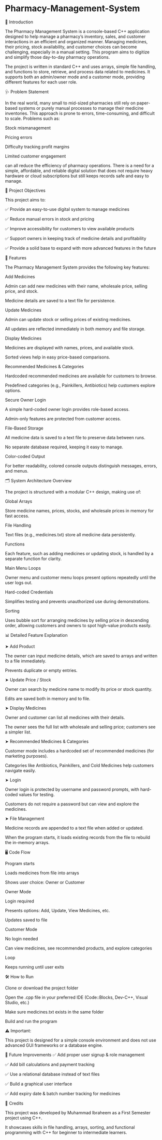 # Pharmacy-Management-System

📌 Introduction

The Pharmacy Management System is a console-based C++ application designed to help manage a pharmacy’s inventory, sales, and customer interactions in an efficient and organized manner. Managing medicines, their pricing, stock availability, and customer choices can become challenging, especially in a manual setting. This program aims to digitize and simplify those day-to-day pharmacy operations.

The project is written in standard C++ and uses arrays, simple file handling, and functions to store, retrieve, and process data related to medicines. It supports both an admin/owner mode and a customer mode, providing different features for each user role.

🩺 Problem Statement

In the real world, many small to mid-sized pharmacies still rely on paper-based systems or purely manual processes to manage their medicine inventories. This approach is prone to errors, time-consuming, and difficult to scale. Problems such as:

Stock mismanagement

Pricing errors

Difficulty tracking profit margins

Limited customer engagement

can all reduce the efficiency of pharmacy operations. There is a need for a simple, affordable, and reliable digital solution that does not require heavy hardware or cloud subscriptions but still keeps records safe and easy to manage.

🎯 Project Objectives

This project aims to:

✅ Provide an easy-to-use digital system to manage medicines

✅ Reduce manual errors in stock and pricing

✅ Improve accessibility for customers to view available products

✅ Support owners in keeping track of medicine details and profitability

✅ Provide a solid base to expand with more advanced features in the future

🌟 Features

The Pharmacy Management System provides the following key features:

Add Medicines

Admin can add new medicines with their name, wholesale price, selling price, and stock.

Medicine details are saved to a text file for persistence.

Update Medicines

Admin can update stock or selling prices of existing medicines.

All updates are reflected immediately in both memory and file storage.

Display Medicines

Medicines are displayed with names, prices, and available stock.

Sorted views help in easy price-based comparisons.

Recommended Medicines & Categories

Hardcoded recommended medicines are available for customers to browse.

Predefined categories (e.g., Painkillers, Antibiotics) help customers explore options.

Secure Owner Login

A simple hard-coded owner login provides role-based access.

Admin-only features are protected from customer access.

File-Based Storage

All medicine data is saved to a text file to preserve data between runs.

No separate database required, keeping it easy to manage.

Color-coded Output

For better readability, colored console outputs distinguish messages, errors, and menus.

🗂️ System Architecture Overview

The project is structured with a modular C++ design, making use of:

Global Arrays

Store medicine names, prices, stocks, and wholesale prices in memory for fast access.

File Handling

Text files (e.g., medicines.txt) store all medicine data persistently.

Functions

Each feature, such as adding medicines or updating stock, is handled by a separate function for clarity.

Main Menu Loops

Owner menu and customer menu loops present options repeatedly until the user logs out.

Hard-coded Credentials

Simplifies testing and prevents unauthorized use during demonstrations.

Sorting

Uses bubble sort for arranging medicines by selling price in descending order, allowing customers and owners to spot high-value products easily.

📊 Detailed Feature Explanation

➤ Add Product

The owner can input medicine details, which are saved to arrays and written to a file immediately.

Prevents duplicate or empty entries.

➤ Update Price / Stock

Owner can search by medicine name to modify its price or stock quantity.

Edits are saved both in memory and to file.

➤ Display Medicines

Owner and customer can list all medicines with their details.

The owner sees the full list with wholesale and selling price; customers see a simpler list.

➤ Recommended Medicines & Categories

Customer mode includes a hardcoded set of recommended medicines (for marketing purposes).

Categories like Antibiotics, Painkillers, and Cold Medicines help customers navigate easily.

➤ Login

Owner login is protected by username and password prompts, with hard-coded values for testing.

Customers do not require a password but can view and explore the medicines.

➤ File Management

Medicine records are appended to a text file when added or updated.

When the program starts, it loads existing records from the file to rebuild the in-memory arrays.

🖥️ Code Flow

Program starts

Loads medicines from file into arrays

Shows user choice: Owner or Customer

Owner Mode

Login required

Presents options: Add, Update, View Medicines, etc.

Updates saved to file

Customer Mode

No login needed

Can view medicines, see recommended products, and explore categories

Loop

Keeps running until user exits

🛠️ How to Run

Clone or download the project folder

Open the .cpp file in your preferred IDE (Code::Blocks, Dev-C++, Visual Studio, etc.)

Make sure medicines.txt exists in the same folder

Build and run the program

⚠️ Important:

This project is designed for a simple console environment and does not use advanced GUI frameworks or a database engine.

🚀 Future Improvements
✅ Add proper user signup & role management

✅ Add bill calculations and payment tracking

✅ Use a relational database instead of text files

✅ Build a graphical user interface

✅ Add expiry date & batch number tracking for medicines

🙌 Credits

This project was developed by Muhammad Ibraheem as a First Semester project using C++.

It showcases skills in file handling, arrays, sorting, and functional programming with C++ for beginner to intermediate learners.
